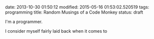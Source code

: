 date: 2013-10-30 01:50:12
modified: 2015-05-16 01:53:02.520519
tags: programming
title: Random Musings of a Code Monkey
status: draft

I'm a programmer.

I consider myself fairly laid back when it comes to 

